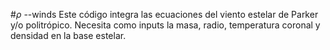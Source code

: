 #$\rho$ --winds
Este código integra las ecuaciones del viento estelar de Parker y/o politrópico. Necesita como inputs la masa, radio, temperatura coronal y densidad en la base estelar.
